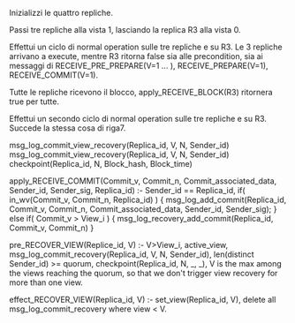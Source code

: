 
Inizializzi le quattro repliche.

Passi tre repliche alla vista 1, lasciando la replica R3 alla vista 0.

Effettui un ciclo di normal operation sulle tre repliche e su R3.
Le 3 repliche arrivano a execute, mentre R3 ritorna false sia alle precondition, sia ai messaggi di RECEIVE_PRE_PREPARE(V=1 ... ), RECEIVE_PREPARE(V=1), RECEIVE_COMMIT(V=1).

Tutte le repliche ricevono il blocco, apply_RECEIVE_BLOCK(R3) ritornera true per tutte.

Effettui un secondo ciclo di normal operation sulle tre repliche e su R3.
Succede la stessa cosa di riga7.

<!-- Implementi questo codice sotto -->

msg_log_commit_view_recovery(Replica_id, V, N, Sender_id)
msg_log_commit_view_recovery(Replica_id, V, N, Sender_id)
checkpoint(Replica_id, N, Block_hash, Block_time)

apply_RECEIVE_COMMIT(Commit_v, Commit_n, Commit_associated_data, Sender_id, Sender_sig, Replica_id) :-
  Sender_id =\= Replica_id,
  if( in_wv(Commit_v, Commit_n, Replica_id) )
  {
    msg_log_add_commit(Replica_id, Commit_v, Commit_n, Commit_associated_data, Sender_id, Sender_sig);
  }
  else if( Commit_v > View_i )
  {
    msg_log_recovery_add_commit(Replica_id, Commit_v, Commit_n)
  }

pre_RECOVER_VIEW(Replice_id, V) :-
  V>View_i,
  active_view,
  msg_log_commit_recovery(Replica_id, V, N, Sender_id),
  len(distinct Sender_id) >= quorum,
  checkpoint(Replica_id, N, _, _),
  V is the max among the views reaching the quorum, so that we don't trigger view recovery for more than one view.

effect_RECOVER_VIEW(Replica_id, V) :-
  set_view(Replica_id, V),
  delete all msg_log_commit_recovery where view < V.

<!-- Effettui un secondo ciclo di normal operation sulle tre repliche e su R3. Tutte le repliche partecipano -->
